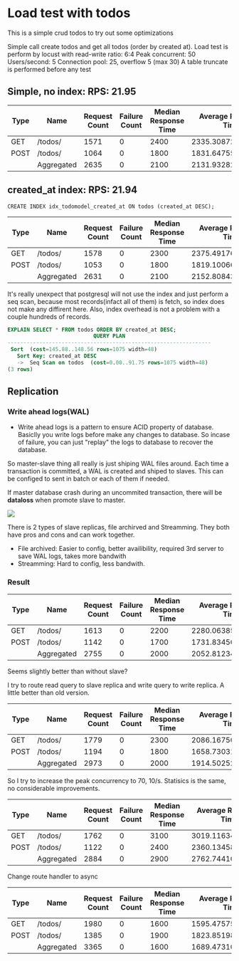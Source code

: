 # Load test with todos

This is a simple crud todos to try out some optimizations

Simple call create todos and get all todos (order by created at).
Load test is perform by locust with read-write ratio: 6:4
Peak concurrent: 50
Users/second: 5
Connection pool: 25, overflow 5 (max 30)
A table truncate is performed before any test


## Simple, no index: RPS: 21.95

|Type|Name      |Request Count|Failure Count|Median Response Time|Average Response Time|Min Response Time|Max Response Time|Average Content Size|Requests/s        |Failures/s|50% |66% |75% |80% |90% |95% |98% |99% |99.9%|99.99%|100%|
|----|----------|-------------|-------------|--------------------|---------------------|-----------------|-----------------|--------------------|------------------|----------|----|----|----|----|----|----|----|----|-----|------|----|
|GET |/todos/   |1571         |0            |2400                |2335.308720560153    |12               |5598             |71875.68300445576   |13.091874600342026|0.0       |2400|3200|3600|3700|4100|4500|4800|5000|5500 |5600  |5600|
|POST|/todos/   |1064         |0            |1800                |1831.6475563909773   |20               |4349             |136.0               |8.866807495075694 |0.0       |1800|2500|2800|3000|3300|3600|3900|4100|4300 |4300  |4300|
|    |Aggregated|2635         |0            |2100                |2131.9328273244782   |12               |5598             |42907.55294117647   |21.95868209541772 |0.0       |2100|2800|3300|3500|3900|4200|4700|4800|5500 |5600  |5600|


## created_at index: RPS: 21.94

```
CREATE INDEX idx_todomodel_created_at ON todos (created_at DESC);
```

|Type|Name      |Request Count|Failure Count|Median Response Time|Average Response Time|Min Response Time|Max Response Time|Average Content Size|Requests/s        |Failures/s|50% |66% |75% |80% |90% |95% |98% |99% |99.9%|99.99%|100%|
|----|----------|-------------|-------------|--------------------|---------------------|-----------------|-----------------|--------------------|------------------|----------|----|----|----|----|----|----|----|----|-----|------|----|
|GET |/todos/   |1578         |0            |2300                |2375.491761723701    |10               |5333             |72632.35994930292   |13.162817570236198|0.0       |2300|3200|3600|3900|4400|4700|5000|5100|5300 |5300  |5300|
|POST|/todos/   |1053         |0            |1800                |1819.1006647673314   |19               |4802             |136.0               |8.783553169492217 |0.0       |1800|2400|2700|3000|3500|3800|4000|4200|4300 |4800  |4800|
|    |Aggregated|2631         |0            |2100                |2152.8084378563285   |10               |5333             |43617.2831622957    |21.946370739728415|0.0       |2100|2800|3300|3500|4100|4500|4800|5000|5300 |5300  |5300|

It's really unexpect that postgresql will not use the index and just perform a seq scan, because most records(infact all of them) is fetch, so index does not make any diffirent here.
Also, index overhead is not a problem with a couple hundreds of records.

```sql
EXPLAIN SELECT * FROM todos ORDER BY created_at DESC;
                           QUERY PLAN                           
----------------------------------------------------------------
 Sort  (cost=145.88..148.56 rows=1075 width=48)
   Sort Key: created_at DESC
   ->  Seq Scan on todos  (cost=0.00..91.75 rows=1075 width=48)
(3 rows)
```

## Replication

### Write ahead logs(WAL)

- Write ahead logs is a pattern to ensure ACID property of database. Basiclly you write logs before make any changes to database. So incase of failure, you can just "replay" the logs to database to recover the database.

So master-slave thing all really is just shiping WAL files around. Each time a transaction is committed, a WAL is created and shiped to slaves.
This can be configed to sent in batch or each of them if needed.

If master database crash during an uncommited transaction, there will be **dataloss** when promote slave to master.

[![](https://mermaid.ink/img/pako:eNp9j01PwzAMhv9K5NMmtVWakLTNAQmJ47iwAxILB9NmbFrTTkkKjKr_nWxwAGmqD35tP5Y_Rqj7xoCCbdt_1Dt0gawedUeiWfTBuM3i4aKkwYCv6M3y5Qf7Ft9Nvlmsz3qdslnKr9G_q0makqe7lY96-7tuHrN5zCEBa5zFfRMfHs_NGsLOWKNBxbBBd9Cguyn24RD69amrQQU3mASGY7zS3O_xzaEFtcXWx-oRu-e-_5eDGuETFCtExkopWU4rXogETqDSvMpiKigty-iqQsopga_LAJpVQjDOWXQ5vWFy-gZilH1v?type=png)](https://mermaid.live/edit#pako:eNp9j01PwzAMhv9K5NMmtVWakLTNAQmJ47iwAxILB9NmbFrTTkkKjKr_nWxwAGmqD35tP5Y_Rqj7xoCCbdt_1Dt0gawedUeiWfTBuM3i4aKkwYCv6M3y5Qf7Ft9Nvlmsz3qdslnKr9G_q0makqe7lY96-7tuHrN5zCEBa5zFfRMfHs_NGsLOWKNBxbBBd9Cguyn24RD69amrQQU3mASGY7zS3O_xzaEFtcXWx-oRu-e-_5eDGuETFCtExkopWU4rXogETqDSvMpiKigty-iqQsopga_LAJpVQjDOWXQ5vWFy-gZilH1v)


There is 2 types of slave replicas, file archirved and Streamming. They both have pros and cons and can work together.

- File archived: Easier to config, better availibility, required 3rd server to save WAL logs, takes more bandwith
- Streamming: Hard to config, less bandwith.

### Result

|Type|Name      |Request Count|Failure Count|Median Response Time|Average Response Time|Min Response Time|Max Response Time|Average Content Size|Requests/s        |Failures/s|50% |66% |75% |80% |90% |95% |98% |99% |99.9%|99.99%|100%|
|----|----------|-------------|-------------|--------------------|---------------------|-----------------|-----------------|--------------------|------------------|----------|----|----|----|----|----|----|----|----|-----|------|----|
|GET |/todos/   |1613         |0            |2200                |2280.06385616863     |8                |5919             |78086.55424674519   |13.470618475197266|0.0       |2200|2900|3400|3800|4500|4800|5100|5200|5700 |5900  |5900|
|POST|/todos/   |1142         |0            |1700                |1731.8345008756567   |22               |4736             |135.0306479859895   |9.537164475310155 |0.0       |1700|2200|2600|2800|3500|3700|4000|4200|4700 |4700  |4700|
|    |Aggregated|2755         |0            |2000                |2052.812341197822    |8                |5919             |45774.16225045372   |23.00778295050742 |0.0       |2000|2600|3000|3300|4000|4600|4900|5100|5600 |5900  |5900|

Seems slightly better than without slave?


I try to route read query to slave replica and write query to write replica. A little better than old version.

|Type|Name      |Request Count|Failure Count|Median Response Time|Average Response Time|Min Response Time|Max Response Time|Average Content Size|Requests/s        |Failures/s|50% |66% |75% |80% |90% |95% |98% |99% |99.9%|99.99%|100%|
|----|----------|-------------|-------------|--------------------|---------------------|-----------------|-----------------|--------------------|------------------|----------|----|----|----|----|----|----|----|----|-----|------|----|
|GET |/todos/   |1779         |0            |2300                |2086.167509836987    |10               |4997             |78399.50140528387   |14.850802609073337|0.0       |2300|2700|2900|3100|3600|4000|4400|4600|4900 |5000  |5000|
|POST|/todos/   |1194         |0            |1800                |1658.7303182579565   |19               |4133             |136.0               |9.967317771351077 |0.0       |1800|2100|2400|2500|2800|3100|3400|3700|4000 |4100  |4100|
|    |Aggregated|2973         |0            |2000                |1914.502522704339    |10               |4997             |46967.74201143626   |24.818120380424414|0.0       |2000|2500|2700|2900|3300|3800|4200|4500|4800 |5000  |5000|

So I try to increase the peak concurrency to 70, 10/s. Statisics is the same, no considerable improvements.

|Type|Name      |Request Count|Failure Count|Median Response Time|Average Response Time|Min Response Time|Max Response Time|Average Content Size|Requests/s        |Failures/s|50% |66% |75% |80% |90% |95% |98% |99% |99.9%|99.99%|100%|
|----|----------|-------------|-------------|--------------------|---------------------|-----------------|-----------------|--------------------|------------------|----------|----|----|----|----|----|----|----|----|-----|------|----|
|GET |/todos/   |1762         |0            |3100                |3019.116345062429    |23               |7321             |76694.49035187287   |14.68658207516257 |0.0       |3100|3600|4400|4700|5300|5800|6300|6700|7300 |7300  |7300|
|POST|/todos/   |1122         |0            |2400                |2360.134581105169    |35               |5545             |136.0               |9.352068722095575 |0.0       |2400|3000|3400|3700|4200|4600|5000|5100|5500 |5500  |5500|
|    |Aggregated|2884         |0            |2900                |2762.744105409154    |23               |7321             |46909.945908460475  |24.038650797258146|0.0       |2900|3400|3900|4300|5000|5500|6100|6500|7200 |7300  |7300|

Change route handler to async

|Type|Name      |Request Count|Failure Count|Median Response Time|Average Response Time|Min Response Time|Max Response Time|Average Content Size|Requests/s        |Failures/s|50% |66% |75% |80% |90% |95% |98% |99%  |99.9%|99.99%|100% |
|----|----------|-------------|-------------|--------------------|---------------------|-----------------|-----------------|--------------------|------------------|----------|----|----|----|----|----|----|----|-----|-----|------|-----|
|GET |/todos/   |1980         |0            |1600                |1595.4757575757576   |7                |3591             |93617.87525252525   |16.509711939098867|0.0       |1600|2000|2300|2400|2800|3100|3300|3400 |3600 |3600  |3600 |
|POST|/todos/   |1385         |0            |1900                |1823.8519855595669   |19               |4819             |136.0               |11.548460119016127|0.0       |1900|2300|2600|2800|3300|3600|3900|4400 |4800 |4800  |4800 |
|    |Aggregated|3365         |0            |1600                |1689.4731054977713   |7                |4819             |55141.67994056464   |28.058172058114994|0.0       |1600|2100|2400|2600|3000|3300|3700|3900 |4500 |4800  |4800 |

